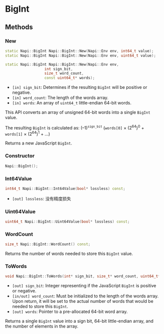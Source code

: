 # BigInt

## Methods

### New

```cpp
static Napi::BigInt Napi::BigInt::New(Napi::Env env, int64_t value);
static Napi::BigInt Napi::BigInt::New(Napi::Env env, uint64_t value);
```

```cpp
static Napi::BigInt Napi::BigInt::New(Napi::Env env,
                  int sign_bit,
                  size_t word_count,
                  const uint64_t* words);
```

- `[in] sign_bit`: Determines if the resulting `BigInt` will be positive or negative.
- `[in] word_count`: The length of the words array.
- `[in] words`: An array of `uint64_t` little-endian 64-bit words.

This API converts an array of unsigned 64-bit words into a single `BigInt`
value.

The resulting `BigInt` is calculated as: (–1)<sup>`sign_bit`</sup> (`words[0]`
× (2<sup>64</sup>)<sup>0</sup> + `words[1]` × (2<sup>64</sup>)<sup>1</sup> + …)

Returns a new JavaScript `BigInt`.

### Constructor

```cpp
Napi::BigInt();
```

### Int64Value

```cpp
int64_t Napi::BigInt::Int64Value(bool* lossless) const;
```

- `[out] lossless`: 没有精度损失

### Uint64Value

```cpp
uint64_t Napi::BigInt::Uint64Value(bool* lossless) const;
```

### WordCount

```cpp
size_t Napi::BigInt::WordCount() const;
```

Returns the number of words needed to store this `BigInt` value.

### ToWords

```cpp
void Napi::BigInt::ToWords(int* sign_bit, size_t* word_count, uint64_t* words);
```

- `[out] sign_bit`: Integer representing if the JavaScript `BigInt` is positive
  or negative.
- `[in/out] word_count`: Must be initialized to the length of the words array.
  Upon return, it will be set to the actual number of words that would be
  needed to store this `BigInt`.
- `[out] words`: Pointer to a pre-allocated 64-bit word array.

Returns a single `BigInt` value into a sign bit, 64-bit little-endian array,
and the number of elements in the array.

[`Napi::Value`]: ./value.md
